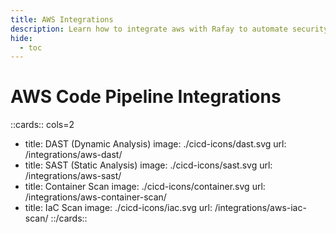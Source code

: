 ```yaml
---
title: AWS Integrations
description: Learn how to integrate aws with Rafay to automate security testing and deployment of your applications.
hide:
  - toc
---
```

<style>
.nt-card .nt-card-image{
  color: #005BFF;
}

.nt-card-title {
    text-align: -webkit-center;
}
</style>

# AWS Code Pipeline Integrations

::cards:: cols=2

- title: DAST (Dynamic Analysis)
  image: ./cicd-icons/dast.svg
  url: /integrations/aws-dast/
- title: SAST (Static Analysis)
  image: ./cicd-icons/sast.svg
  url: /integrations/aws-sast/
- title: Container Scan
  image: ./cicd-icons/container.svg
  url: /integrations/aws-container-scan/
- title: IaC Scan
  image: ./cicd-icons/iac.svg
  url: /integrations/aws-iac-scan/
  ::/cards::

